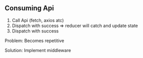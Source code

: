 ## Consuming Api

1. Call Api (fetch, axios atc)
2. Dispatch with success => reducer will catch and update state
3. Dispatch with success

Problem: Becomes repetitive

Solution: Implement middleware
